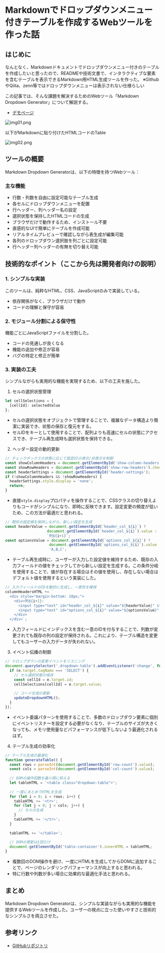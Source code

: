 # Markdownでドロップダウンメニュー付きテーブルを作成するWebツールを作った話

## はじめに
なんとなく、Markdownドキュメントでドロップダウンメニュー付きのテーブルを作成したいと思ったので、READMEや技術文書で、インタラクティブな要素を含むテーブルを表示できるMarkdown用HTML生成ツールを作った。
※GithubやQiita、zenn等ではドロップダウンメニューは表示されない仕様らしい

この記事では、そんな課題を解決するためのWebツール「Markdown Dropdown Generator」について解説する。

- [デモページ](https://2f0833e717-markdown-dropdown.netlify.app/) 

![img01.png](https://github.com/2f0833e717/markdown-dropdown/raw/master/docs/img/img01.png)

以下がMarkdownに貼り付けたHTMLコードのTable

![img02.png](https://github.com/2f0833e717/markdown-dropdown/raw/master/docs/img/img02.png)

## ツールの概要
Markdown Dropdown Generatorは、以下の特徴を持つWebツール：

### 主な機能
- 行数・列数を自由に設定可能なテーブル生成
- 各セルにドロップダウンメニューを配置
- 行ヘッダー、列ヘッダー名の設定
- 選択状態を保持したHTMLコードの生成
- ブラウザだけで動作するため、インストール不要
- 直感的なUIで簡単にテーブルを作成可能
- リアルタイムプレビューで確認しながら表生成が編集可能
- 各列のドロップダウン選択肢を列ごとに設定可能
- 行ヘッダー列ヘッダーの有無を切り替え可能

## 技術的なポイント（ここから先は開発者向けの説明）

### 1. シンプルな実装
このツールは、純粋なHTML、CSS、JavaScriptのみで実装している。

- 依存関係がなく、ブラウザだけで動作
- コードの理解と保守が容易

### 2. モジュール分割による保守性
機能ごとにJavaScriptファイルを分割した。

- コードの見通しが良くなる
- 機能の追加や修正が容易
- バグの特定と修正が簡単

### 3. 実装の工夫
シンプルながらも実用的な機能を実現するため、以下の工夫を施した。

1. セルの選択状態管理
```javascript
let cellSelections = {
  [cellId]: selectedValue
};
```
- セルの選択状態をオブジェクトで管理することで、複雑なデータ構造より簡潔に実装でき、状態の保存と復元をする。
- セルIDをキーとして使用することで、配列よりも高速にセルの状態にアクセスでき、テーブル再生成時も選択状態を保持できる。

2. ヘッダー設定の動的更新
```javascript
// チェックボックスの状態に応じて設定UIの表示/非表示を制御
const showColumnHeaders = document.getElementById('show-column-headers').checked;
const showRowHeaders = document.getElementById('show-row-headers').checked;
const headerSettings = document.getElementById('header-settings');
if (!showColumnHeaders && !showRowHeaders) {
  headerSettings.style.display = 'none';
  return;
}
```
- 直接`style.display`プロパティを操作することで、CSSクラスの切り替えよりもコードがシンプルになり、即時に反映できます。設定変更の頻度が低いため、この方法が最適だと思われる。

```javascript
// 既存の設定値を保持しながら、新しい設定を生成
const headerValue = document.getElementById(`header_col_${i}`) ? 
                   document.getElementById(`header_col_${i}`).value : 
                   `列${i+1}`;
const optionsValue = document.getElementById(`options_col_${i}`) ? 
                    document.getElementById(`options_col_${i}`).value : 
                    'A,B,C';
```
- テーブル再生成時に、ユーザーが入力した設定値を維持するため、既存の入力フィールドの値をチェックしてから新しい設定を生成する。この条件分岐を使用することで、値が存在する場合はその値を使用し、存在しない場合はデフォルト値を使用するという実装にした。

```javascript
// 入力フィールドのIDを動的に生成し、一意性を確保
columnHeadersHTML += `
  <div style="margin-bottom: 10px;">
    <div>列${i+1}: 
      <input type="text" id="header_col_${i}" value="${headerValue}" style="width: 150px;">
      <input type="text" id="options_col_${i}" value="${optionsValue}" style="width: 250px;" placeholder="プルダウンの選択肢（カンマ区切り）">
    </div>
  </div>`;
```
- 入力フィールドにインデックスを含む一意のIDを付与することで、列数が変更されても既存の列の設定が保持される。これにより、テーブル構造を変更してもユーザーの入力データが失われない。

3. イベント伝播の制御
```javascript
// ドロップダウンの変更イベントをリスニング
document.querySelector('.dropdown-table').addEventListener('change', function(e) {
  if (e.target.tagName === 'SELECT') {
    // セル選択状態の保存
    const cellId = e.target.id;
    cellSelections[cellId] = e.target.value;
    
    // コード生成の更新
    updateDropdownHTML();
  }
});
```
- イベント委譲パターンを使用することで、多数のドロップダウン要素に個別にイベントリスナーを設定する必要がなくなり、テーブルのサイズが大きくなっても、メモリ使用量などパフォーマンスが低下しないよう最適化されるはず。

4. テーブル生成の効率化
```javascript
// テーブル生成の最適化
function generateTable() {
  const rows = parseInt(document.getElementById('row-count').value);
  const cols = parseInt(document.getElementById('col-count').value);
  
  // DOMの操作回数を最小限に抑える
  let tableHTML = '<table class="dropdown-table">';
  
  // 一度にまとめてHTMLを生成
  for (let i = 0; i < rows; i++) {
    tableHTML += '<tr>';
    for (let j = 0; j < cols; j++) {
      // セルの生成
    }
    tableHTML += '</tr>';
  }
  
  tableHTML += '</table>';
  
  // DOMの更新は1回だけ
  document.getElementById('table-container').innerHTML = tableHTML;
}
```
- 複数回のDOM操作を避け、一度にHTMLを生成してからDOMに追加することで、ページのレンダリングパフォーマンスが向上すると思われる。
- 特に行数や列数が多い場合に効果的な最適化手法と思われる。

## まとめ
Markdown Dropdown Generatorは、シンプルな実装ながらも実用的な機能を提供するWebツールを作成した。ユーザーの視点に立った使いやすさと技術的なシンプルさを両立させた。

## 参考リンク
- [GitHubリポジトリ](https://github.com/2f0833e717/markdown-dropdown)
